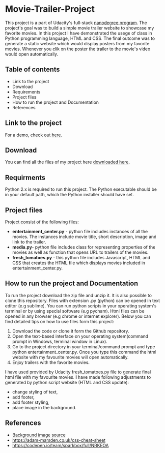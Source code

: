 # Movie-Trailer-Project

This project is a part of Udacity's full-stack [nanodegree program](https://www.udacity.com/nanodegree). The project's goal was to build a simple movie trailer website  to showcase my favorite movies. In this project I have demonstrated the usege of class in Python programming language, HTML and CSS. The final outcome was to generate a static website which would display posters from my favorite movies. Whenever you clik on the poster the trailer to the movie's video would open automatically.

## Table of contents

- Link to the project
- Download
- Requirements
- Project files
- How to run the project and Documentation
- References


## Link to the project

For a demo, check out [here](https://cdn.rawgit.com/paulina-grunwald/Udacity-Full-Stack-Web-Developer-Nanodegree/53c64e80/1.%20Programming%20Fundamentals%20and%20the%20Web/P1%20-%20Movie%20Trailer%20Website/fresh_tomatoes.html).

## Download

You can find all the files of my project here [downloaded here](https://github.com/paulina-grunwald/Udacity-Full-Stack-Web-Developer-Nanodegree/tree/master/1.%20Programming%20Fundamentals%20and%20the%20Web/P1%20-%20Movie%20Trailer%20Website).

## Requirments

Python 2.x is required to run this project. The Python executable should be in your default path, which the Python installer should have set.

## Project files
Project consist of the following files:
- __entertainment_center.py__ -  python file includes instances of all the movies. The instances include movie title, short description, image and link to the trailer.
- __media.py__- python file includes  class for representing properties of the movies as well as function that opens URL to trailers of the movies.
- __fresh_tomatoes.py__ - this python file includes Javascript, HTML and CSS that creates the HTML file which displays movies included in entertainment_center.py.

## How to run the project and Documentation
To run the project download the zip file and unzip it. It is also possible to clone this repository. Files with extension .py (python) can be opened in text editor (e.g sublime). You can run python scripts in your operating system's terminal or by using special software (e.g pycham). Html files can be opened in any browser (e.g chrome or internet explorer). Below you can find detailed tips on how to  use files form this project:
1. Download the code or clone it form the Github repository.
2. Open the text-based interface on your operating system(command prompt in Windows, terminal window in Linux).
3. Go to the project directory in your terminal/command prompt and type python entertainment_center.py. Once you type this command the html website with my favourite movies will open automatically.
4.  Enjoy trailers with the favorite movies.

I have used provided by Udacity fresh_tomatoes.py file  to generate final html file with my favourite movies. I have made following adjustments to generated by python script website (HTML and CSS update):
- change styling of text,
- add footer,
- add footer styling,
- place image in the background.

## References
 - [Background image source](http://wellbeings.us/wp-content/uploads/2017/06/unusual-stage-curtain-stage-curtain-wallpaper-companies-rental-curtains-for-schools-black-names-legs-portable-vector-cost-pulley-system-hooks-how-to-make-design-uk-cleaning-second-hand-track-church-f.jpg)
 - https://adam-marsden.co.uk/css-cheat-sheet
 - https://codepen.io/team/sparkbox/full/NRKEOA
